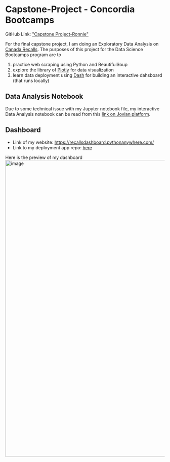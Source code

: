 # Capstone-Project - Concordia Bootcamps

GitHub Link: ["Capstone Project-Ronnie"](https://github.com/chanronnie/Capstone-Project)

For the final capstone project, I am doing an Exploratory Data Analysis on [Canada Recalls](https://recalls-rappels.canada.ca/en/search/site). The purposes of this project for the Data Science Bootcamps program are to

1. practice web scraping using Python and BeautifulSoup
2. explore the library of [Plotly](https://plotly.com/) for data visualization
3. learn data deployment using [Dash](https://plotly.com/dash/) for building an interactive dahsboard (that runs locally)

## Data Analysis Notebook

Due to some technical issue with my Jupyter notebook file, my interactive Data Analysis notebook can be read from this [link on Jovian platform](https://jovian.com/ronniekkc/canada-recalls-data-analysis).

## Dashboard

- Link of my website: https://recallsdashboard.pythonanywhere.com/
- Link to my deployment app repo: [here](https://github.com/chanronnie/canada-recalls-app)

Here is the preview of my dashboard
<img width="938" alt="image" src="https://user-images.githubusercontent.com/121308347/232263128-cb49fb53-94f0-4563-a8a9-9b2a84795d72.png">
